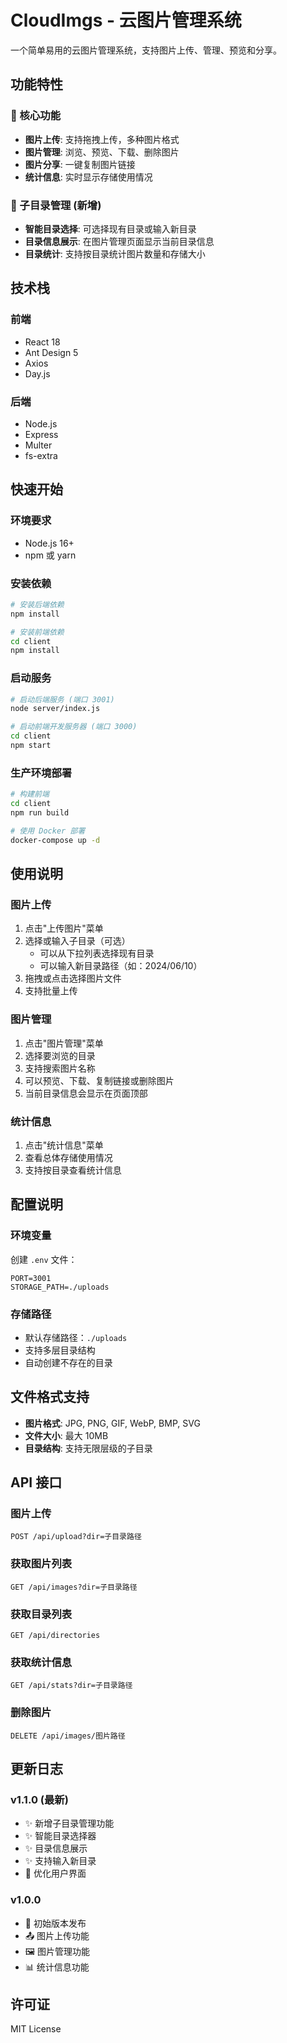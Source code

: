 # CloudImgs - 云图片管理系统

一个简单易用的云图片管理系统，支持图片上传、管理、预览和分享。

## 功能特性

### 🚀 核心功能

- **图片上传**: 支持拖拽上传，多种图片格式
- **图片管理**: 浏览、预览、下载、删除图片
- **图片分享**: 一键复制图片链接
- **统计信息**: 实时显示存储使用情况

### 📁 子目录管理 (新增)

- **智能目录选择**: 可选择现有目录或输入新目录
- **目录信息展示**: 在图片管理页面显示当前目录信息
- **目录统计**: 支持按目录统计图片数量和存储大小

## 技术栈

### 前端

- React 18
- Ant Design 5
- Axios
- Day.js

### 后端

- Node.js
- Express
- Multer
- fs-extra

## 快速开始

### 环境要求

- Node.js 16+
- npm 或 yarn

### 安装依赖

```bash
# 安装后端依赖
npm install

# 安装前端依赖
cd client
npm install
```

### 启动服务

```bash
# 启动后端服务 (端口 3001)
node server/index.js

# 启动前端开发服务器 (端口 3000)
cd client
npm start
```

### 生产环境部署

```bash
# 构建前端
cd client
npm run build

# 使用 Docker 部署
docker-compose up -d
```

## 使用说明

### 图片上传

1. 点击"上传图片"菜单
2. 选择或输入子目录（可选）
   - 可以从下拉列表选择现有目录
   - 可以输入新目录路径（如：2024/06/10）
3. 拖拽或点击选择图片文件
4. 支持批量上传

### 图片管理

1. 点击"图片管理"菜单
2. 选择要浏览的目录
3. 支持搜索图片名称
4. 可以预览、下载、复制链接或删除图片
5. 当前目录信息会显示在页面顶部

### 统计信息

1. 点击"统计信息"菜单
2. 查看总体存储使用情况
3. 支持按目录查看统计信息

## 配置说明

### 环境变量

创建 `.env` 文件：

```env
PORT=3001
STORAGE_PATH=./uploads
```

### 存储路径

- 默认存储路径：`./uploads`
- 支持多层目录结构
- 自动创建不存在的目录

## 文件格式支持

- **图片格式**: JPG, PNG, GIF, WebP, BMP, SVG
- **文件大小**: 最大 10MB
- **目录结构**: 支持无限层级的子目录

## API 接口

### 图片上传

```
POST /api/upload?dir=子目录路径
```

### 获取图片列表

```
GET /api/images?dir=子目录路径
```

### 获取目录列表

```
GET /api/directories
```

### 获取统计信息

```
GET /api/stats?dir=子目录路径
```

### 删除图片

```
DELETE /api/images/图片路径
```

## 更新日志

### v1.1.0 (最新)

- ✨ 新增子目录管理功能
- ✨ 智能目录选择器
- ✨ 目录信息展示
- ✨ 支持输入新目录
- 🎨 优化用户界面

### v1.0.0

- 🎉 初始版本发布
- 📤 图片上传功能
- 🖼️ 图片管理功能
- 📊 统计信息功能

## 许可证

MIT License
